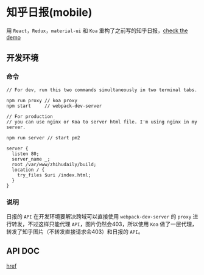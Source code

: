 # 知乎日报(mobile)

用 `React`，`Redux`，`material-ui` 和 `Koa` 重构了之前写的知乎日报，[check the demo](http://45.32.37.144)

## 开发环境

### 命令

```
// For dev, run this two commands simultaneously in two terminal tabs.

npm run proxy // koa proxy
npm start     // webpack-dev-server

// For production
// you can use nginx or Koa to server html file. I'm using nginx in my server.

npm run server // start pm2

server {
  listen 80;
  server_name _;
  root /var/www/zhihudaily/build;
  location / {
    try_files $uri /index.html;
  }
}

```

### 说明

日报的 `API` 在开发环境要解决跨域可以直接使用 `webpack-dev-server` 的 `proxy` 进行转发，不过这样只能代理 `API`，图片仍然会403，所以使用 `Koa` 做了一层代理，转发了知乎图片（不转发直接请求会403）和日报的 `API`。

## API DOC

[href](https://github.com/izzyleung/ZhihuDailyPurify/wiki/%E7%9F%A5%E4%B9%8E%E6%97%A5%E6%8A%A5-API-%E5%88%86%E6%9E%90)